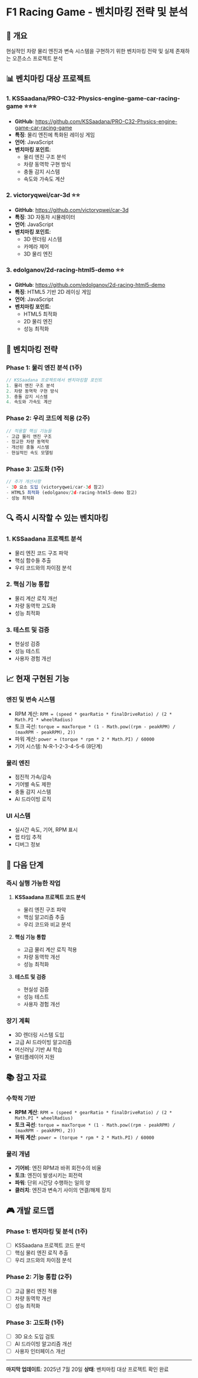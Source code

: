# F1 Racing Game - 벤치마킹 전략 및 분석

## 🏁 개요
현실적인 차량 물리 엔진과 변속 시스템을 구현하기 위한 벤치마킹 전략 및 실제 존재하는 오픈소스 프로젝트 분석

## 📊 벤치마킹 대상 프로젝트

### 1. KSSaadana/PRO-C32-Physics-engine-game-car-racing-game ⭐⭐⭐
- **GitHub**: https://github.com/KSSaadana/PRO-C32-Physics-engine-game-car-racing-game
- **특징**: 물리 엔진에 특화된 레이싱 게임
- **언어**: JavaScript
- **벤치마킹 포인트**:
  - 물리 엔진 구조 분석
  - 차량 동역학 구현 방식
  - 충돌 감지 시스템
  - 속도와 가속도 계산

### 2. victoryqwei/car-3d ⭐⭐
- **GitHub**: https://github.com/victoryqwei/car-3d
- **특징**: 3D 자동차 시뮬레이터
- **언어**: JavaScript
- **벤치마킹 포인트**:
  - 3D 렌더링 시스템
  - 카메라 제어
  - 3D 물리 엔진

### 3. edolganov/2d-racing-html5-demo ⭐⭐
- **GitHub**: https://github.com/edolganov/2d-racing-html5-demo
- **특징**: HTML5 기반 2D 레이싱 게임
- **언어**: JavaScript
- **벤치마킹 포인트**:
  - HTML5 최적화
  - 2D 물리 엔진
  - 성능 최적화

## 🎯 벤치마킹 전략

### Phase 1: 물리 엔진 분석 (1주)
```javascript
// KSSaadana 프로젝트에서 벤치마킹할 포인트
1. 물리 엔진 구조 분석
2. 차량 동역학 구현 방식
3. 충돌 감지 시스템
4. 속도와 가속도 계산
```

### Phase 2: 우리 코드에 적용 (2주)
```javascript
// 적용할 핵심 기능들
- 고급 물리 엔진 구조
- 정교한 차량 동역학
- 개선된 충돌 시스템
- 현실적인 속도 모델링
```

### Phase 3: 고도화 (1주)
```javascript
// 추가 개선사항
- 3D 요소 도입 (victoryqwei/car-3d 참고)
- HTML5 최적화 (edolganov/2d-racing-html5-demo 참고)
- 성능 최적화
```

## 🔍 즉시 시작할 수 있는 벤치마킹

### 1. KSSaadana 프로젝트 분석
- 물리 엔진 코드 구조 파악
- 핵심 함수들 추출
- 우리 코드와의 차이점 분석

### 2. 핵심 기능 통합
- 물리 계산 로직 개선
- 차량 동역학 고도화
- 성능 최적화

### 3. 테스트 및 검증
- 현실성 검증
- 성능 테스트
- 사용자 경험 개선

## 📈 현재 구현된 기능

### 엔진 및 변속 시스템
- RPM 계산: `RPM = (speed * gearRatio * finalDriveRatio) / (2 * Math.PI * wheelRadius)`
- 토크 곡선: `torque = maxTorque * (1 - Math.pow((rpm - peakRPM) / (maxRPM - peakRPM), 2))`
- 파워 계산: `power = (torque * rpm * 2 * Math.PI) / 60000`
- 기어 시스템: N-R-1-2-3-4-5-6 (8단계)

### 물리 엔진
- 점진적 가속/감속
- 기어별 속도 제한
- 충돌 감지 시스템
- AI 드라이빙 로직

### UI 시스템
- 실시간 속도, 기어, RPM 표시
- 랩 타임 추적
- 디버그 정보

## 🚀 다음 단계

### 즉시 실행 가능한 작업
1. **KSSaadana 프로젝트 코드 분석**
   - 물리 엔진 구조 파악
   - 핵심 알고리즘 추출
   - 우리 코드와 비교 분석

2. **핵심 기능 통합**
   - 고급 물리 계산 로직 적용
   - 차량 동역학 개선
   - 성능 최적화

3. **테스트 및 검증**
   - 현실성 검증
   - 성능 테스트
   - 사용자 경험 개선

### 장기 계획
- 3D 렌더링 시스템 도입
- 고급 AI 드라이빙 알고리즘
- 머신러닝 기반 AI 학습
- 멀티플레이어 지원

## 📚 참고 자료

### 수학적 기반
- **RPM 계산**: `RPM = (speed * gearRatio * finalDriveRatio) / (2 * Math.PI * wheelRadius)`
- **토크 곡선**: `torque = maxTorque * (1 - Math.pow((rpm - peakRPM) / (maxRPM - peakRPM), 2))`
- **파워 계산**: `power = (torque * rpm * 2 * Math.PI) / 60000`

### 물리 개념
- **기어비**: 엔진 RPM과 바퀴 회전수의 비율
- **토크**: 엔진이 발생시키는 회전력
- **파워**: 단위 시간당 수행하는 일의 양
- **클러치**: 엔진과 변속기 사이의 연결/해제 장치

## 🎮 개발 로드맵

### Phase 1: 벤치마킹 및 분석 (1주)
- [ ] KSSaadana 프로젝트 코드 분석
- [ ] 핵심 물리 엔진 로직 추출
- [ ] 우리 코드와의 차이점 분석

### Phase 2: 기능 통합 (2주)
- [ ] 고급 물리 엔진 적용
- [ ] 차량 동역학 개선
- [ ] 성능 최적화

### Phase 3: 고도화 (1주)
- [ ] 3D 요소 도입 검토
- [ ] AI 드라이빙 알고리즘 개선
- [ ] 사용자 인터페이스 개선

---

**마지막 업데이트**: 2025년 7월 20일
**상태**: 벤치마킹 대상 프로젝트 확인 완료